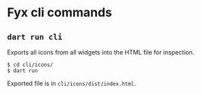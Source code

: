 # Fyx cli commands

## `dart run cli`

Exports all icons from all widgets into the HTML file for inspection.

```shell
$ cd cli/icons/
$ dart run
```

Exported file is in `cli/icons/dist/index.html`.

